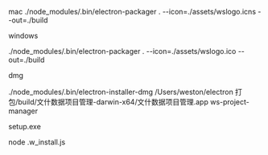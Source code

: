 
mac
./node_modules/.bin/electron-packager . --icon=./assets/wslogo.icns --out=./build

windows


./node_modules/.bin/electron-packager . --icon=./assets/wslogo.ico --out=./build


dmg

./node_modules/.bin/electron-installer-dmg /Users/weston/electron
打包/build/文什数据项目管理-darwin-x64/文什数据项目管理.app ws-project-manager

setup.exe

node .w_install.js
